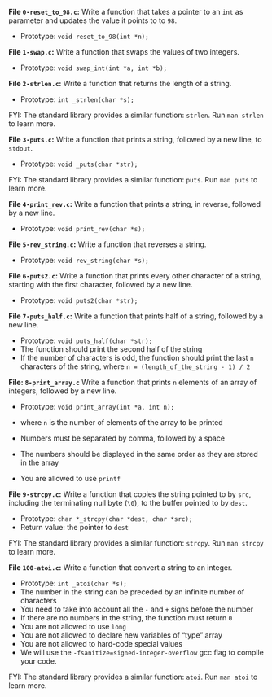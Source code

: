 **File `0-reset_to_98.c`:** Write a function that takes a pointer to an  `int`  as parameter and updates the value it points to to  `98`.

-   Prototype:  `void reset_to_98(int *n);`

**File `1-swap.c`:** Write a function that swaps the values of two integers.

-   Prototype:  `void swap_int(int *a, int *b);`

**File `2-strlen.c`:** Write a function that returns the length of a string.

-   Prototype:  `int _strlen(char *s);`

FYI: The standard library provides a similar function:  `strlen`. Run  `man strlen`  to learn more.

**File `3-puts.c`:** Write a function that prints a string, followed by a new line, to  `stdout`.

-   Prototype:  `void _puts(char *str);`

FYI: The standard library provides a similar function:  `puts`. Run  `man puts`  to learn more.

**File `4-print_rev.c`:** Write a function that prints a string, in reverse, followed by a new line.

-   Prototype:  `void print_rev(char *s);`

**File `5-rev_string.c`:** Write a function that reverses a string.

-   Prototype:  `void rev_string(char *s);`

**File `6-puts2.c`:** Write a function that prints every other character of a string, starting with the first character, followed by a new line.

-   Prototype:  `void puts2(char *str);`

**File `7-puts_half.c`:** Write a function that prints half of a string, followed by a new line.

-   Prototype:  `void puts_half(char *str);`
-   The function should print the second half of the string
-   If the number of characters is odd, the function should print the last  `n`  characters of the string, where  `n = (length_of_the_string - 1) / 2`

**File: `8-print_array.c`** Write a function that prints  `n`  elements of an array of integers, followed by a new line.

-   Prototype:  `void print_array(int *a, int n);`  
    
-   where  `n`  is the number of elements of the array to be printed
-   Numbers must be separated by comma, followed by a space
-   The numbers should be displayed in the same order as they are stored in the array
-   You are allowed to use  `printf`

**File `9-strcpy.c`:** Write a function that copies the string pointed to by  `src`, including the terminating null byte (`\0`), to the buffer pointed to by  `dest`.
-   Prototype:  `char *_strcpy(char *dest, char *src);`
-   Return value: the pointer to  `dest`

FYI: The standard library provides a similar function:  `strcpy`. Run  `man strcpy`  to learn more.

**File `100-atoi.c`:** Write a function that convert a string to an integer.

-   Prototype:  `int _atoi(char *s);`
-   The number in the string can be preceded by an infinite number of characters
-   You need to take into account all the  `-`  and  `+`  signs before the number
-   If there are no numbers in the string, the function must return  `0`
-   You are not allowed to use  `long`
-   You are not allowed to declare new variables of “type” array
-   You are not allowed to hard-code special values
-   We will use the  `-fsanitize=signed-integer-overflow`  gcc flag to compile your code.

FYI: The standard library provides a similar function:  `atoi`. Run  `man atoi`  to learn more.
